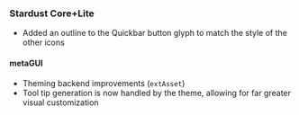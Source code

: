 ### Stardust Core+Lite
- Added an outline to the Quickbar button glyph to match the style of the other icons

#### metaGUI
- Theming backend improvements (`extAsset`)
- Tool tip generation is now handled by the theme, allowing for far greater visual customization
